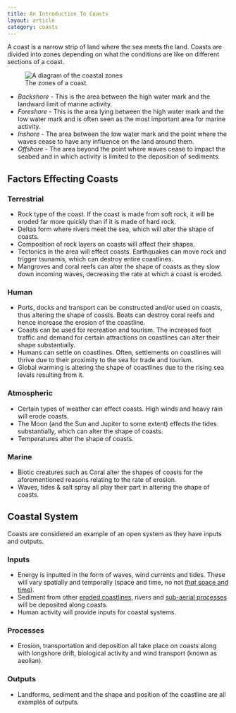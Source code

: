 ```yaml
---
title: An Introduction To Coasts
layout: article
category: coasts
---
```


A coast is a narrow strip of land where the sea meets the land. Coasts are divided into zones depending on what the conditions are like on different sections of a coast.

<figure>
    <img src="{{ site.baseurl }}/images/coasts/01-introduction-to-coasts/coastal-zones-diagram.svg" alt="A diagram of the coastal zones">
    <figcaption>
        The zones of a coast.
    </figcaption>
</figure>

- *Backshore* - This is the area between the high water mark and the landward limit of marine activity.
- *Foreshore* - This is the area lying between the high water mark and the low water mark and is often seen as the most important area for marine activity.
- *Inshore* - The area between the low water mark and the point where the waves cease to have any influence on the land around them.
- *Offshore* - The area beyond the point where waves cease to impact the seabed and in which activity is limited to the deposition of sediments.

## Factors Effecting Coasts

### Terrestrial

- Rock type of the coast. If the coast is made from soft rock, it will be eroded far more quickly than if it is made of hard rock.
- Deltas form where rivers meet the sea, which will alter the shape of coasts.
- Composition of rock layers on coasts will affect their shapes.
- Tectonics in the area will effect coasts. Earthquakes can move rock and trigger tsunamis, which can destroy entire coastlines.
- Mangroves and coral reefs can alter the shape of coasts as they slow down incoming waves, decreasing the rate at which a coast is eroded.

### Human

- Ports, docks and transport can be constructed and/or used on coasts, thus altering the shape of coasts. Boats can destroy coral reefs and hence increase the erosion of the coastline.
- Coasts can be used for recreation and tourism. The increased foot traffic and demand for certain attractions on coastlines can alter their shape substantially.
- Humans can settle on coastlines. Often, settlements on coastlines will thrive due to their proximity to the sea for trade and tourism.
- Global warming is altering the shape of coastlines due to the rising sea levels resulting from it.

### Atmospheric

- Certain types of weather can effect coasts. High winds and heavy rain will erode coasts.
- The Moon (and the Sun and Jupiter to some extent) effects the tides substantially, which can alter the shape of coasts.
- Temperatures alter the shape of coasts.

### Marine

- Biotic creatures such as Coral alter the shapes of coasts for the aforementioned reasons relating to the rate of erosion.
- Waves, tides & salt spray all play their part in altering the shape of coasts.

## Coastal System

Coasts are considered an example of an open system as they have inputs and outputs.

### Inputs

- Energy is inputted in the form of waves, wind currents and tides. These will vary spatially and temporally (space and time, no not [*that* space and time](http://en.wikipedia.org/wiki/Space_and_time)).
- Sediment from other [eroded coastlines](/coasts/coastal-erosion/), rivers and [sub-aerial processes](/coasts/sub-aerial-processes/) will be deposited along coasts.
- Human activity will provide inputs for coastal systems.

### Processes

- Erosion, transportation and deposition all take place on coasts along with longshore drift, biological activity and wind transport (known as aeolian).

### Outputs

- Landforms, sediment and the shape and position of the coastline are all examples of outputs.
